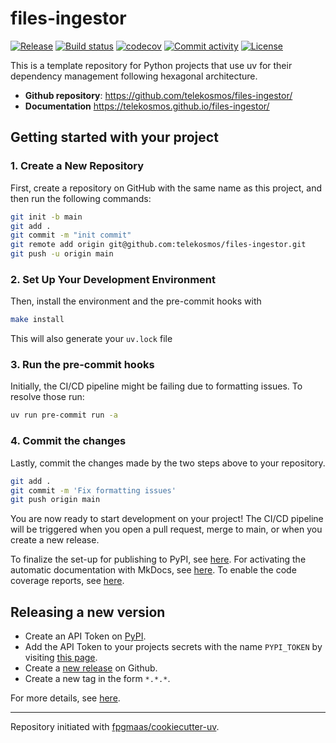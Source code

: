 # files-ingestor

[![Release](https://img.shields.io/github/v/release/telekosmos/files-ingestor)](https://img.shields.io/github/v/release/telekosmos/files-ingestor)
[![Build status](https://img.shields.io/github/actions/workflow/status/telekosmos/files-ingestor/main.yml?branch=main)](https://github.com/telekosmos/files-ingestor/actions/workflows/main.yml?query=branch%3Amain)
[![codecov](https://codecov.io/gh/telekosmos/files-ingestor/branch/main/graph/badge.svg)](https://codecov.io/gh/telekosmos/files-ingestor)
[![Commit activity](https://img.shields.io/github/commit-activity/m/telekosmos/files-ingestor)](https://img.shields.io/github/commit-activity/m/telekosmos/files-ingestor)
[![License](https://img.shields.io/github/license/telekosmos/files-ingestor)](https://img.shields.io/github/license/telekosmos/files-ingestor)

This is a template repository for Python projects that use uv for their dependency management following hexagonal architecture.

- **Github repository**: <https://github.com/telekosmos/files-ingestor/>
- **Documentation** <https://telekosmos.github.io/files-ingestor/>

## Getting started with your project

### 1. Create a New Repository

First, create a repository on GitHub with the same name as this project, and then run the following commands:

```bash
git init -b main
git add .
git commit -m "init commit"
git remote add origin git@github.com:telekosmos/files-ingestor.git
git push -u origin main
```

### 2. Set Up Your Development Environment

Then, install the environment and the pre-commit hooks with

```bash
make install
```

This will also generate your `uv.lock` file

### 3. Run the pre-commit hooks

Initially, the CI/CD pipeline might be failing due to formatting issues. To resolve those run:

```bash
uv run pre-commit run -a
```

### 4. Commit the changes

Lastly, commit the changes made by the two steps above to your repository.

```bash
git add .
git commit -m 'Fix formatting issues'
git push origin main
```

You are now ready to start development on your project!
The CI/CD pipeline will be triggered when you open a pull request, merge to main, or when you create a new release.

To finalize the set-up for publishing to PyPI, see [here](https://fpgmaas.github.io/cookiecutter-uv/features/publishing/#set-up-for-pypi).
For activating the automatic documentation with MkDocs, see [here](https://fpgmaas.github.io/cookiecutter-uv/features/mkdocs/#enabling-the-documentation-on-github).
To enable the code coverage reports, see [here](https://fpgmaas.github.io/cookiecutter-uv/features/codecov/).

## Releasing a new version

- Create an API Token on [PyPI](https://pypi.org/).
- Add the API Token to your projects secrets with the name `PYPI_TOKEN` by visiting [this page](https://github.com/telekosmos/files-ingestor/settings/secrets/actions/new).
- Create a [new release](https://github.com/telekosmos/files-ingestor/releases/new) on Github.
- Create a new tag in the form `*.*.*`.

For more details, see [here](https://fpgmaas.github.io/cookiecutter-uv/features/cicd/#how-to-trigger-a-release).

---

Repository initiated with [fpgmaas/cookiecutter-uv](https://github.com/fpgmaas/cookiecutter-uv).

